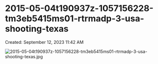 # 2015-05-04t190937z-1057156228-tm3eb5415ms01-rtrmadp-3-usa-shooting-texas

Created: September 12, 2023 11:42 AM

![2015-05-04t190937z-1057156228-tm3eb5415ms01-rtrmadp-3-usa-shooting-texas.jpg](2015-05-04t190937z-1057156228-tm3eb5415ms01-rtrmad%20ddce7b078a6d4155a95a77ca766647ed/2015-05-04t190937z-1057156228-tm3eb5415ms01-rtrmadp-3-usa-shooting-texas.jpg)